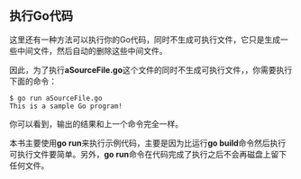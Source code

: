 ## 执行Go代码

这里还有一种方法可以执行你的Go代码，同时不生成可执行文件，它只是生成一些中间文件，然后自动的删除这些中间文件。

因此，为了执行**aSourceFile.go**这个文件的同时不生成可执行文件，，你需要执行下面的命令：

```shell
$ go run aSourceFile.go 
This is a sample Go program!
```

你可以看到，输出的结果和上一个命令完全一样。

本书主要使用**go run**来执行示例代码，主要是因为比运行**go build**命令然后执行可执行文件要简单。另外，**go run**命令在代码完成了执行之后不会再磁盘上留下任何文件。
